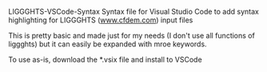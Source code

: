 LIGGGHTS-VSCode-Syntax
Syntax file for Visual Studio Code to add syntax highlighting for LIGGGHTS (www.cfdem.com) input files

This is pretty basic and made just for my needs (I don't use all functions of liggghts) but it can easily be expanded with mroe keywords.

To use as-is, download the *.vsix file and install to VSCode
